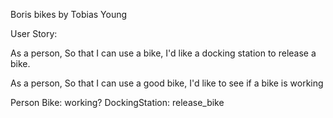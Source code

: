 Boris bikes by Tobias Young


User Story:

As a person,
So that I can use a bike,
I'd like a docking station to release a bike.

As a person,
So that I can use a good bike,
I'd like to see if a bike is working


Person
Bike: working?
DockingStation: release_bike
